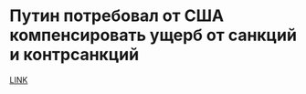 # Путин потребовал от США компенсировать ущерб от санкций и контрсанкций



[LINK](https://varlamov.ru/1995784.html)